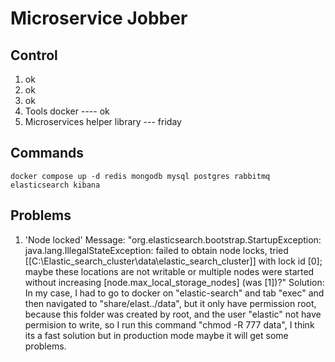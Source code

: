 # Microservice Jobber


## Control
1. ok
2. ok
3. ok
4. Tools docker ---- ok
5. Microservices helper library   --- friday

## Commands
`docker compose up -d redis mongodb mysql postgres rabbitmq elasticsearch kibana`

## Problems

1. 'Node locked'
 Message: "org.elasticsearch.bootstrap.StartupException: java.lang.IllegalStateException: failed to obtain node locks, tried [[C:\Elastic_search_cluster\data\elastic_search_cluster]] with lock id [0]; maybe these locations are not writable or multiple nodes were started without increasing [node.max_local_storage_nodes] (was [1])?"
 Solution:
In my case, I had to go to docker on "elastic-search" and tab "exec" and then navigated to "share/elast../data", but it only have permission root, because this folder was created by root, and the user "elastic" not have permision to write, so I run this command "chmod -R 777 data", I think its a fast solution but in production mode maybe it will get some problems.